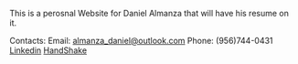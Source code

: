 This is a perosnal Website for Daniel Almanza that will have his resume on it. 

Contacts:
Email: almanza_daniel@outlook.com
Phone: (956)744-0431
[Linkedin]("https://www.linkedin.com/in/daniel-almanza04/")
[HandShake](https://app.joinhandshake.com/profiles/43360503)

